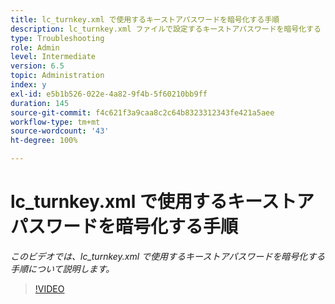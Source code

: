 ```yaml
---
title: lc_turnkey.xml で使用するキーストアパスワードを暗号化する手順
description: lc_turnkey.xml ファイルで設定するキーストアパスワードを暗号化する
type: Troubleshooting
role: Admin
level: Intermediate
version: 6.5
topic: Administration
index: y
exl-id: e5b1b526-022e-4a82-9f4b-5f60210bb9ff
duration: 145
source-git-commit: f4c621f3a9caa8c2c64b8323312343fe421a5aee
workflow-type: tm+mt
source-wordcount: '43'
ht-degree: 100%

---
```


# lc_turnkey.xml で使用するキーストアパスワードを暗号化する手順

*このビデオでは、lc_turnkey.xml で使用するキーストアパスワードを暗号化する手順について説明します。*

>[!VIDEO](https://video.tv.adobe.com/v/335538?quality=12&learn=on)
